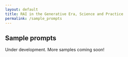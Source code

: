 ```yaml
---
layout: default
title: RAI in the Generative Era, Science and Practice
permalink: /sample_prompts
---
```


## Sample prompts

Under development. More samples coming soon!